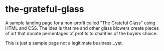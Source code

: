 # the-grateful-glass

A sample landing page for a non-profit called "The Grateful Glass" using HTML and CSS. The idea is that me and other glass blowers create pieces of art that donate percentages of profits to charities of the buyers choice. 

This is just a sample page not a legitimate business...yet.